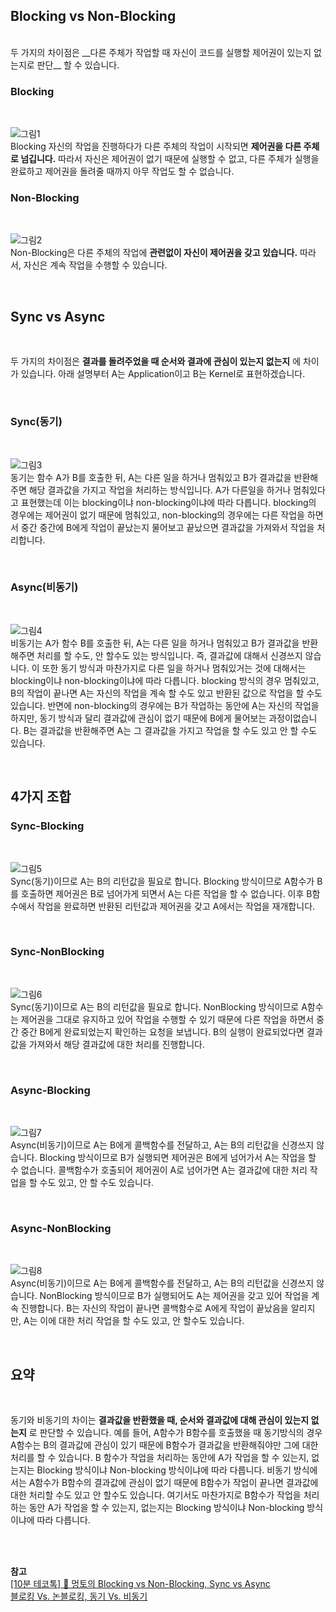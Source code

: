 ## Blocking vs Non-Blocking
<br>
두 가지의 차이점은 __다른 주체가 작업할 때 자신이 코드를 실행할 제어권이 있는지 없는지로 판단__ 할 수 있습니다.

### Blocking
<br>

![그림1](./1.png)  
Blocking 자신의 작업을 진행하다가 다른 주체의 작업이 시작되면 __제어권을 다른 주체로 넘깁니다.__ 따라서 자신은 제어권이 없기 때문에 실행할 수 없고, 다른 주체가 실행을 완료하고 제어권을 돌려줄 때까지 아무 작업도 할 수 없습니다.

### Non-Blocking
<br>

![그림2](./2.png)  
Non-Blocking은 다른 주체의 작업에 __관련없이 자신이 제어권을 갖고 있습니다.__ 따라서, 자신은 계속 작업을 수행할 수 있습니다.

<br>

## Sync vs Async
<br>

두 가지의 차이점은 __결과를 돌려주었을 때 순서와 결과에 관심이 있는지 없는지__ 에 차이가 있습니다. 아래 설명부터 A는 Application이고 B는 Kernel로 표현하겠습니다.

<br>

### Sync(동기)
<br>

![그림3](./3.png)  
동기는 함수 A가 B를 호출한 뒤, A는 다른 일을 하거나 멈춰있고 B가 결과값을 반환해주면 해당 결과값을 가지고 작업을 처리하는 방식입니다. A가 다른일을 하거나 멈춰있다고 표현했는데 이는 blocking이냐 non-blocking이냐에 따라 다릅니다. blocking의 경우에는 제어권이 없기 때문에 멈춰있고, non-blocking의 경우에는 다른 작업을 하면서 중간 중간에 B에게 작업이 끝났는지 물어보고 끝났으면 결과값을 가져와서 작업을 처리합니다.

<br>


### Async(비동기)
<br>

![그림4](./4.png)  
비동기는 A가 함수 B를 호출한 뒤, A는 다른 일을 하거나 멈춰있고 B가 결과값을 반환해주면 처리를 할 수도, 안 할수도 있는 방식입니다. 즉, 결과값에 대해서 신경쓰지 않습니다. 이 또한 동기 방식과 마찬가지로 다른 일을 하거나 멈춰있거는 것에 대해서는 blocking이냐 non-blocking이냐에 따라 다릅니다. blocking 방식의 경우 멈춰있고, B의 작업이 끝나면 A는 자신의 작업을 계속 할 수도 있고 반환된 값으로 작업을 할 수도 있습니다. 반면에 non-blocking의 경우에는 B가 작업하는 동안에 A는 자신의 작업을 하지만, 동기 방식과 달리 결과값에 관심이 없기 때문에 B에게 물어보는 과정이없습니다. B는 결과값을 반환해주면 A는 그 결과값을 가지고 작업을 할 수도 있고 안 할 수도 있습니다.


<br>

## 4가지 조합
### Sync-Blocking

<br>

![그림5](./5.png)  
Sync(동기)이므로 A는 B의 리턴값을 필요로 합니다. Blocking 방식이므로 A함수가 B를 호출하면 제어권은 B로 넘어가게 되면서 A는 다른 작업을 할 수 없습니다. 이후 B함수에서 작업을 완료하면 반환된 리턴값과 제어권을 갖고 A에서는 작업을 재개합니다.

<br>

### Sync-NonBlocking
<br>

![그림6](./6.png)  
Sync(동기)이므로 A는 B의 리턴값을 필요로 합니다. NonBlocking 방식이므로 A함수는 제어권을 그대로 유지하고 있어 작업을 수행할 수 있기 때문에 다른 작업을 하면서 중간 중간 B에게 완료되었는지 확인하는 요청을 보냅니다. B의 실행이 완료되었다면 결과값을 가져와서 해당 결과값에 대한 처리를 진행합니다.

<br>

### Async-Blocking

<br>

![그림7](./7.png)  
Async(비동기)이므로 A는 B에게 콜백함수를 전달하고, A는 B의 리턴값을 신경쓰지 않습니다. Blocking 방식이므로 B가 실행되면 제어권은 B에게 넘어가서 A는 작업을 할 수 없습니다. 콜백함수가 호출되어 제어권이 A로 넘어가면 A는 결과값에 대한 처리 작업을 할 수도 있고, 안 할 수도 있습니다.

<br>

### Async-NonBlocking
<br>

![그림8](./8.png)  
Async(비동기)이므로 A는 B에게 콜백함수를 전달하고, A는 B의 리턴값을 신경쓰지 않습니다. NonBlocking 방식이므로 B가 실행되어도 A는 제어권을 갖고 있어 작업을 계속 진행합니다. B는 자신의 작업이 끝나면 콜백함수로 A에게 작업이 끝났음을 알리지만, A는 이에 대한 처리 작업을 할 수도 있고, 안 할수도 있습니다.

<br>

## 요약
<br>

동기와 비동기의 차이는 __결과값을 반환했을 때, 순서와 결과값에 대해 관심이 있는지 없는지__ 로 판단할 수 있습니다. 예를 들어, A함수가 B함수를 호출했을 때 동기방식의 경우 A함수는 B의 결과값에 관심이 있기 때문에 B함수가 결과값을 반환해줘야만 그에 대한 처리를 할 수 있습니다. B 함수가 작업을 처리하는 동안에 A가 작업을 할 수 있는지, 없는지는 Blocking 방식이냐 Non-blocking 방식이냐에 따라 다릅니다. 비동기 방식에서는 A함수가 B함수의 결과값에 관심이 없기 때문에 B함수가 작업이 끝나면 결과값에 대한 처리할 수도 있고 안 할수도 있습니다. 여기서도 마찬가지로 B함수가 작업을 처리하는 동안 A가 작업을 할 수 있는지, 없는지는 Blocking 방식이냐 Non-blocking 방식이냐에 따라 다릅니다.




<Br><Br>

__참고__  
<a href="https://www.youtube.com/watch?v=oEIoqGd-Sns&list=PLo0ta52hn1uHQ5iQ3hAeRoMUeLJFIeRew" target="_blank"> [10분 테코톡] 🐰 멍토의 Blocking vs Non-Blocking, Sync vs Async</a>   
<a href="https://velog.io/@nittre/%EB%B8%94%EB%A1%9C%ED%82%B9-Vs.-%EB%85%BC%EB%B8%94%EB%A1%9C%ED%82%B9-%EB%8F%99%EA%B8%B0-Vs.-%EB%B9%84%EB%8F%99%EA%B8%B0" target="_blank"> 블로킹 Vs. 논블로킹, 동기 Vs. 비동기</a>   







